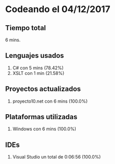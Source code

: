 # Codeando el 04/12/2017

## Tiempo total
6 mins.

## Lenguajes usados
1. C# con 5 mins (78.42%)
1. XSLT con 1 min (21.58%)

## Proyectos actualizados
1. proyecto10.net con 6 mins (100.0%)

## Plataformas utilizadas
1. Windows con 6 mins (100.0%)

## IDEs
1. Visual Studio un total de 0:06:56 (100.0%)
